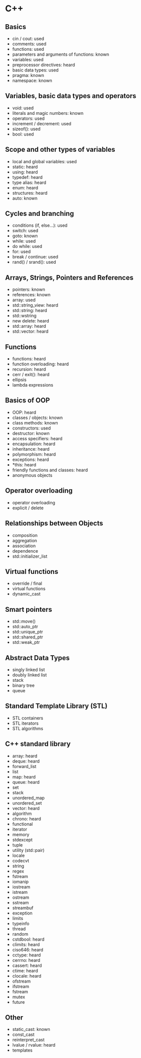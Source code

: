 # C++

## Basics
- cin / cout: used 
- comments: used
- functions: used
- parameters and arguments of functions: known
- variables: used
- preprocessor directives: heard
- basic data types: used
- pragma: known
- namespace: known

## Variables, basic data types and operators
- void: used
- literals and magic numbers: known
- operators: used
- increment / decrement: used
- sizeof(): used
- bool: used

## Scope and other types of variables
- local and global variables: used
- static: heard
- using: heard
- typedef: heard
- type alias: heard
- enum: heard
- structures: heard
- auto: known

## Cycles and branching
- conditions (if, else...): used
- switch: used
- goto: known
- while: used
- do while: used
- for: used
- break / continue: used
- rand() / srand(): used

## Arrays, Strings, Pointers and References
- pointers: known
- references: known
- array: used
- std::string_view: heard
- std::string: heard
- std::wstring
- new delete: heard
- std::array: heard
- std::vector: heard

## Functions
- functions: heard
- function overloading: heard
- recursion: heard
- cerr / exit(): heard
- ellipsis
- lambda expressions

## Basics of OOP
- OOP: heard
- classes / objects: known
- class methods: known
- constructors: used
- destructor: known
- access specifiers: heard
- encapsulation: heard
- inheritance: heard
- polymorphism: heard
- exceptions: heard
- *this: heard
- friendly functions and classes: heard
- anonymous objects

##  Operator overloading
- operator overloading
- explicit / delete

## Relationships between Objects
- composition
- aggregation
- association
- dependence
- std::initializer_list

## Virtual functions
- override / final
- virtual functions
- dynamic_cast

## Smart pointers
- std::move()
- std::auto_ptr
- std::unique_ptr
- std::shared_ptr
- std::weak_ptr

## Abstract Data Types
- singly linked list
- doubly linked list
- stack
- binary tree
- queue

## Standard Template Library (STL)
- STL containers
- STL iterators
- STL algorithms

## C++ standard library
- array: heard
- deque: heard
- forward_list
- list
- map: heard
- queue: heard
- set
- stack
- unordered_map
- unordered_set
- vector: heard
- algorithm
- chrono: heard
- functional
- iterator
- memory
- stdexcept
- tuple
- utility (std::pair)
- locale
- codecvt
- string
- regex
- fstream
- iomanip
- iostream
- istream
- ostream
- sstream
- streambuf
- exception
- limits
- typeinfo
- thread
- random
- cstdbool: heard
- climits: heard
- ciso646: heard
- cctype: heard
- cerrno: heard
- cassert: heard
- ctime: heard
- clocale: heard
- ofstream
- ifstream
- fstream
- mutex
- future

## Other
- static_cast: known
- const_cast
- reinterpret_cast
- lvalue / rvalue: heard
- templates
